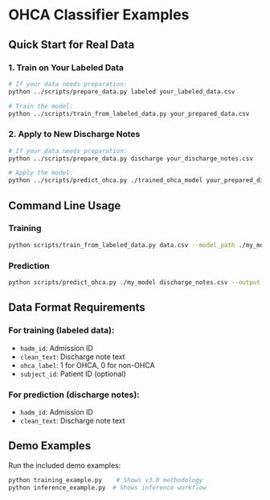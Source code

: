 # OHCA Classifier Examples

## Quick Start for Real Data

### 1. Train on Your Labeled Data
```bash
# If your data needs preparation:
python ../scripts/prepare_data.py labeled your_labeled_data.csv

# Train the model:
python ../scripts/train_from_labeled_data.py your_prepared_data.csv
```

### 2. Apply to New Discharge Notes
```bash
# If your data needs preparation:
python ../scripts/prepare_data.py discharge your_discharge_notes.csv

# Apply the model:
python ../scripts/predict_ohca.py ./trained_ohca_model your_prepared_discharge_notes.csv
```

## Command Line Usage

### Training
```bash
python scripts/train_from_labeled_data.py data.csv --model_path ./my_model --epochs 5
```

### Prediction
```bash
python scripts/predict_ohca.py ./my_model discharge_notes.csv --output predictions.csv
```

## Data Format Requirements

### For training (labeled data):
- `hadm_id`: Admission ID
- `clean_text`: Discharge note text
- `ohca_label`: 1 for OHCA, 0 for non-OHCA
- `subject_id`: Patient ID (optional)

### For prediction (discharge notes):
- `hadm_id`: Admission ID
- `clean_text`: Discharge note text

## Demo Examples

Run the included demo examples:
```bash
python training_example.py    # Shows v3.0 methodology
python inference_example.py  # Shows inference workflow
```
